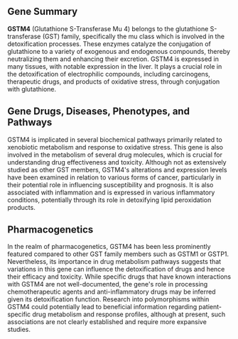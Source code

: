 ## Gene Summary
**GSTM4** (Glutathione S-Transferase Mu 4) belongs to the glutathione S-transferase (GST) family, specifically the mu class which is involved in the detoxification processes. These enzymes catalyze the conjugation of glutathione to a variety of exogenous and endogenous compounds, thereby neutralizing them and enhancing their excretion. GSTM4 is expressed in many tissues, with notable expression in the liver. It plays a crucial role in the detoxification of electrophilic compounds, including carcinogens, therapeutic drugs, and products of oxidative stress, through conjugation with glutathione.

## Gene Drugs, Diseases, Phenotypes, and Pathways
GSTM4 is implicated in several biochemical pathways primarily related to xenobiotic metabolism and response to oxidative stress. This gene is also involved in the metabolism of several drug molecules, which is crucial for understanding drug effectiveness and toxicity. Although not as extensively studied as other GST members, GSTM4's alterations and expression levels have been examined in relation to various forms of cancer, particularly in their potential role in influencing susceptibility and prognosis. It is also associated with inflammation and is expressed in various inflammatory conditions, potentially through its role in detoxifying lipid peroxidation products.

## Pharmacogenetics
In the realm of pharmacogenetics, GSTM4 has been less prominently featured compared to other GST family members such as GSTM1 or GSTP1. Nevertheless, its importance in drug metabolism pathways suggests that variations in this gene can influence the detoxification of drugs and hence their efficacy and toxicity. While specific drugs that have known interactions with GSTM4 are not well-documented, the gene's role in processing chemotherapeutic agents and anti-inflammatory drugs may be inferred given its detoxification function. Research into polymorphisms within GSTM4 could potentially lead to beneficial information regarding patient-specific drug metabolism and response profiles, although at present, such associations are not clearly established and require more expansive studies.